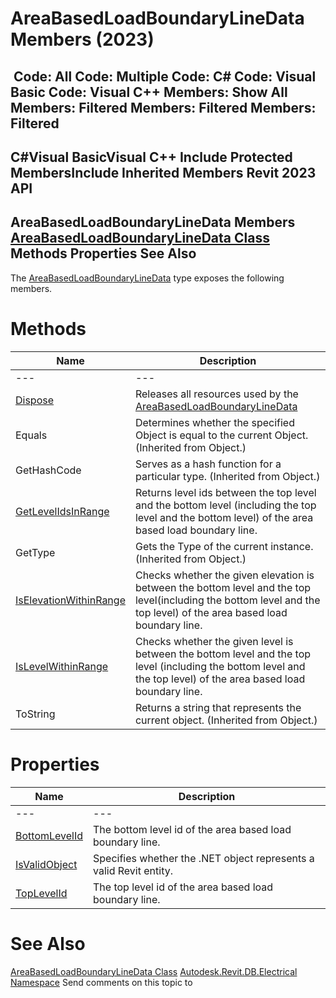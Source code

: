 # AreaBasedLoadBoundaryLineData Members (2023)

﻿
 Code: All Code: Multiple Code: C# Code: Visual Basic Code: Visual C++  Members: Show All Members: Filtered Members: Filtered Members: Filtered   
---  
C#Visual BasicVisual C++
Include Protected MembersInclude Inherited Members
Revit 2023 API  
---  
AreaBasedLoadBoundaryLineData Members  
[AreaBasedLoadBoundaryLineData Class](52959c6a-9d31-222c-3133-e373047095a9.md "AreaBasedLoadBoundaryLineData Class") Methods Properties See Also  
---  
The [AreaBasedLoadBoundaryLineData](52959c6a-9d31-222c-3133-e373047095a9.md "AreaBasedLoadBoundaryLineData Class") type exposes the following members.
# Methods
| Name | Description |
| --- | --- |
| --- | --- | --- |
| [Dispose](63769f47-3fb9-cabb-d62a-46e56bf9dd43.md "Dispose Method") | Releases all resources used by the [AreaBasedLoadBoundaryLineData](52959c6a-9d31-222c-3133-e373047095a9.md "AreaBasedLoadBoundaryLineData Class") |
| Equals | Determines whether the specified Object is equal to the current Object. (Inherited from Object.) |
| GetHashCode | Serves as a hash function for a particular type.  (Inherited from Object.) |
| [GetLevelIdsInRange](cc6beeb3-928d-4220-7b5f-a3f1b14c344c.md "GetLevelIdsInRange Method") | Returns level ids between the top level and the bottom level (including the top level and the bottom level) of the area based load boundary line. |
| GetType | Gets the Type of the current instance. (Inherited from Object.) |
| [IsElevationWithinRange](82226118-0ec1-ed1a-f8e0-7b2168163a44.md "IsElevationWithinRange Method") | Checks whether the given elevation is between the bottom level and the top level(including the bottom level and the top level) of the area based load boundary line. |
| [IsLevelWithinRange](b32cd564-681a-c6c6-4c74-cc708b3d31c4.md "IsLevelWithinRange Method") | Checks whether the given level is between the bottom level and the top level (including the bottom level and the top level) of the area based load boundary line. |
| ToString | Returns a string that represents the current object. (Inherited from Object.) |

# Properties
| Name | Description |
| --- | --- |
| --- | --- | --- |
| [BottomLevelId](e9807384-17dd-09c0-c03b-d9ff2bfbe8c0.md "BottomLevelId Property") | The bottom level id of the area based load boundary line. |
| [IsValidObject](267d5009-c07c-cab7-f677-e689961ea637.md "IsValidObject Property") | Specifies whether the .NET object represents a valid Revit entity. |
| [TopLevelId](90187c6f-2765-840d-1bc1-909cebc9143d.md "TopLevelId Property") | The top level id of the area based load boundary line. |

# See Also
[AreaBasedLoadBoundaryLineData Class](52959c6a-9d31-222c-3133-e373047095a9.md "AreaBasedLoadBoundaryLineData Class")
[Autodesk.Revit.DB.Electrical Namespace](212a1314-7843-2c6c-3322-363127e4059f.md "Autodesk.Revit.DB.Electrical Namespace")
Send comments on this topic to 